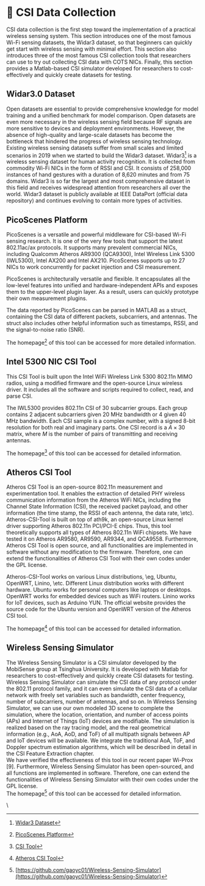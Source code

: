 # 📶 CSI Data Collection

CSI data collection is the first step toward the implementation of a practical wireless sensing system. This section introduces one of the most famous Wi-Fi sensing datasets, the Widar3 dataset, so that beginners can quickly get start with wireless sensing with minimal effort. This section also introduces three of the most famous CSI collection tools that researchers can use to try out collecting CSI data with COTS NICs. Finally, this section provides a Matlab-based CSI simulator developed for researchers to cost-effectively and quickly create datasets for testing.

## Widar3.0 Dataset

Open datasets are essential to provide comprehensive knowledge for model training and a unified benchmark for model comparison. Open datasets are even more necessary in the wireless sensing field because RF signals are more sensitive to devices and deployment environments. However, the absence of high-quality and large-scale datasets has become the bottleneck that hindered the progress of wireless sensing technology. Existing wireless sensing datasets suffer from small scales and limited scenarios in 2019 when we started to build the Widar3 dataset. Widar3[^1] is a wireless sensing dataset for human activity recognition. It is collected from commodity Wi-Fi NICs in the form of RSSI and CSI. It consists of 258,000 instances of hand gestures with a duration of 8,620 minutes and from 75 domains. Widar3 is so far the largest and most comprehensive dataset in this field and receives widespread attention from researchers all over the world. Widar3 dataset is publicly available at IEEE DataPort (official data repository) and continues evolving to contain more types of activities.

## PicoScenes Platform

PicoScenes is a versatile and powerful middleware for CSI-based Wi-Fi sensing research. It is one of the very few tools that support the latest 802.11ac/ax protocols. It supports many prevalent commercial NICs, including Qualcomm Atheros AR9300 (QCA9300), Intel Wireless Link 5300 (IWL5300), Intel AX200 and Intel AX210. PicoScenes supports up to 27 NICs to work concurrently for packet injection and CSI measurement.

PicoScenes is architecturally versatile and flexible. It encapsulates all the low-level features into unified and hardware-independent APIs and exposes them to the upper-level plugin layer. As a result, users can quickly prototype their own measurement plugins.

The data reported by PicoScenes can be parsed in MATLAB as a struct, containing the CSI data of different packets, subcarriers, and antennas. The struct also includes other helpful information such as timestamps, RSSI, and the signal-to-noise ratio (SNR).

The homepage[^2] of this tool can be accessed for more detailed information.

## Intel 5300 NIC CSI Tool

This CSI Tool is built upon the Intel WiFi Wireless Link 5300 802.11n MIMO radios, using a modified firmware and the open-source Linux wireless driver. It includes all the software and scripts required to collect, read, and parse CSI.

The IWL5300 provides 802.11n CSI of 30 subcarrier groups. Each group contains 2 adjacent subcarriers given 20 MHz bandwidth or 4 given 40 MHz bandwidth. Each CSI sample is a complex number, with a signed 8-bit resolution for both real and imaginary parts. One CSI record is a $A \times 30$ matrix, where $M$ is the number of pairs of transmitting and receiving antennas.

The homepage[^3] of this tool can be accessed for detailed information.

## Atheros CSI Tool

Atheros CSI Tool is an open-source 802.11n measurement and experimentation tool. It enables the extraction of detailed PHY wireless communication information from the Atheros WiFi NICs, including the Channel State Information (CSI), the received packet payload, and other information (the time stamp, the RSSI of each antenna, the data rate, \etc). Atheros-CSI-Tool is built on top of ath9k, an open-source Linux kernel driver supporting Atheros 802.11n PCI/PCI-E chips. Thus, this tool theoretically supports all types of Atheros 802.11n WiFi chipsets. We have tested it on Atheros AR9580, AR9590, AR9344, and QCA9558. Furthermore, Atheros CSI Tool is open source, and all functionalities are implemented in software without any modification to the firmware. Therefore, one can extend the functionalities of Atheros CSI Tool with their own codes under the GPL license.

Atheros-CSI-Tool works on various Linux distributions, \eg, Ubuntu, OpenWRT, Linino, \etc. Different Linux distribution works with different hardware. Ubuntu works for personal computers like laptops or desktops. OpenWRT works for embedded devices such as WiFi routers. Linino works for IoT devices, such as Arduino YUN. The official website provides the source code for the Ubuntu version and OpenWRT version of the Atheros CSI tool.

The homepage[^4] of this tool can be accessed for detailed information.

## Wireless Sensing Simulator

The Wireless Sensing Simulator is a CSI simulator developed by the MobiSense group at Tsinghua University. It is developed with Matlab for researchers to cost-effectively and quickly create CSI datasets for testing.\
Wireless Sensing Simulator can simulate the CSI data of any protocol under the 802.11 protocol family, and it can even simulate the CSI data of a cellular network with freely set variables such as bandwidth, center frequency, number of subcarriers, number of antennas, and so on. In Wireless Sensing Simulator, we can use our own modeled 3D scene to complete the simulation, where the location, orientation, and number of access points (APs) and Internet of Things (IoT) devices are modifiable. The simulation is realized based on the ray tracing model, and the real geometrical information (e.g., AoA, AoD, and ToF) of all multipath signals between AP and IoT devices will be available. We integrate the traditional AoA, ToF, and Doppler spectrum estimation algorithms, which will be described in detail in the CSI Feature Extraction chapter.\
We have verified the effectiveness of this tool in our recent paper Wi-Prox \[9]. Furthermore, Wireless Sensing Simulator has been open-sourced, and all functions are implemented in software. Therefore, one can extend the functionalities of Wireless Sensing Simulator with their own codes under the GPL license.\
The homepage[^5] of this tool can be accessed for detailed information.





\


[^1]: [Widar3 Dataset](http://tns.thss.tsinghua.edu.cn/widar3.0)

[^2]: [PicoScenes Platform](https://ps.zpj.io)

[^3]: [CSI Tool](https://dhalperi.github.io/linux-80211n-csitool)

[^4]: [Atheros CSI Tool](https://wands.sg/research/wifi/AtherosCSI/)

[^5]: [https://github.com/gaoyc01/Wireless-Sensing-Simulator](https://github.com/gaoyc01/Wireless-Sensing-Simulator)
